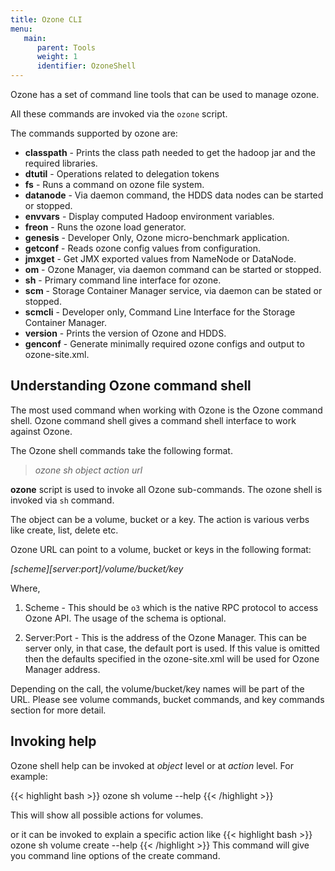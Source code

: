 ```yaml
---
title: Ozone CLI
menu:
   main:
      parent: Tools
      weight: 1
      identifier: OzoneShell
---
```

<!---
  Licensed to the Apache Software Foundation (ASF) under one or more
  contributor license agreements.  See the NOTICE file distributed with
  this work for additional information regarding copyright ownership.
  The ASF licenses this file to You under the Apache License, Version 2.0
  (the "License"); you may not use this file except in compliance with
  the License.  You may obtain a copy of the License at

      http://www.apache.org/licenses/LICENSE-2.0

  Unless required by applicable law or agreed to in writing, software
  distributed under the License is distributed on an "AS IS" BASIS,
  WITHOUT WARRANTIES OR CONDITIONS OF ANY KIND, either express or implied.
  See the License for the specific language governing permissions and
  limitations under the License.
-->

Ozone has a set of command line tools that can be used to manage ozone.

All these commands are invoked via the ```ozone``` script.

The commands supported by ozone are:

   * **classpath** - Prints the class path needed to get the hadoop jar and the
    required libraries.
   * **dtutil**    - Operations related to delegation tokens
   * **fs** - Runs a command on ozone file system.
   * **datanode** - Via daemon command, the HDDS data nodes can be started or
   stopped.
   * **envvars** - Display computed Hadoop environment variables.
   * **freon** -  Runs the ozone load generator.
   * **genesis**  - Developer Only, Ozone micro-benchmark application.
   * **getconf** -  Reads ozone config values from configuration.
   * **jmxget**  - Get JMX exported values from NameNode or DataNode.
   * **om** -   Ozone Manager, via daemon command can be started or stopped.
   * **sh** -  Primary command line interface for ozone.
   * **scm** -  Storage Container Manager service, via daemon can be
   stated or stopped.
   * **scmcli** -  Developer only, Command Line Interface for the Storage
   Container Manager.
   * **version** - Prints the version of Ozone and HDDS.
   * **genconf** -  Generate minimally required ozone configs and output to
   ozone-site.xml.

## Understanding Ozone command shell
The most used command when working with Ozone is the Ozone command shell.
Ozone command shell gives a command shell interface to work against
Ozone.

The Ozone shell commands take the following format.

> _ozone sh object action url_

**ozone** script is used to invoke all Ozone sub-commands. The ozone shell is
invoked via ```sh``` command.

The object can be a volume, bucket or a key. The action is various verbs like
 create, list, delete etc.


Ozone URL can point to a volume, bucket or keys in the following format:

_\[scheme\]\[server:port\]/volume/bucket/key_


Where,

1. Scheme - This should be `o3` which is the native RPC protocol to access
  Ozone API. The usage of the schema is optional.

2. Server:Port - This is the address of the Ozone Manager. This can be server
 only, in that case, the default port is used. If this value is omitted
then the defaults specified in the ozone-site.xml will be used for Ozone
Manager address.

Depending on the call, the volume/bucket/key names will be part of the URL.
Please see volume commands, bucket commands, and key commands section for more
detail.

## Invoking help

Ozone shell help can be invoked at _object_ level or at _action_ level.
For example:

{{< highlight bash >}}
ozone sh volume --help
{{< /highlight >}}

This will show all possible actions for volumes.

or it can be invoked to explain a specific action like
{{< highlight bash >}}
ozone sh volume create --help
{{< /highlight >}}
This command will give you command line options of the create command.
